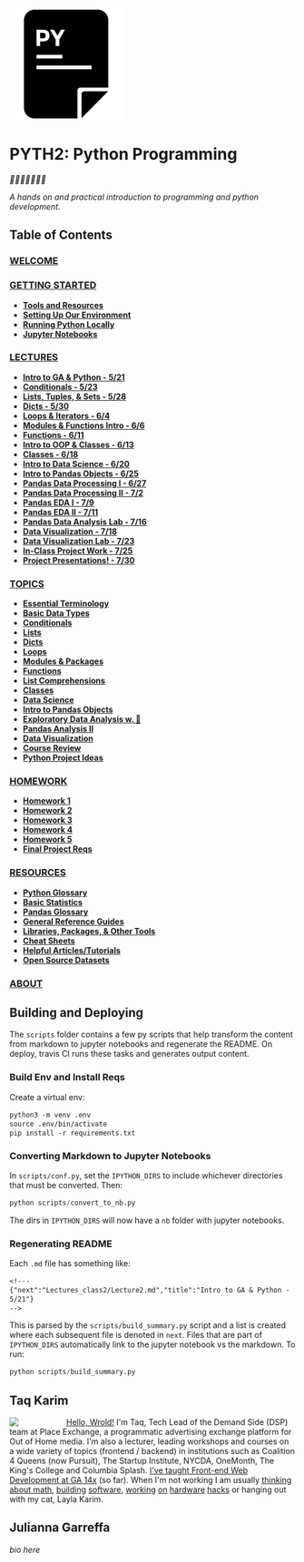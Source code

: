 ![icon](assets/pycon.png?raw=true)
# PYTH2: Python Programming

*🎉🎈🎂🍾🎊🍻💃*

*A hands on and practical introduction
 to programming and python development.*

## Table of Contents

### [WELCOME](src/README.md)
### [GETTING STARTED](src/Intro/README.md)
* **[Tools and Resources](src/Intro/tools.md)**
* **[Setting Up Our Environment](src/Intro/environment.md)**
* **[Running Python Locally](src/Intro/running_py_locally.md)**
* **[Jupyter Notebooks](src/Intro/jupyter_notebooks.md)**
### [LECTURES](src/Lectures_class2/README.md)
* **[Intro to GA & Python - 5/21](src/Lectures_class2/Lecture1.md)**
* **[Conditionals - 5/23](src/Lectures_class2/Lecture2.md)**
* **[Lists, Tuples, & Sets - 5/28](src/Lectures_class2/Lecture3.md)**
* **[Dicts - 5/30](src/Lectures_class2/Lecture4.md)**
* **[Loops & Iterators - 6/4](src/Lectures_class2/Lecture5.md)**
* **[Modules & Functions Intro - 6/6](src/Lectures_class2/Lecture6.md)**
* **[Functions - 6/11](src/Lectures_class2/Lecture7.md)**
* **[Intro to OOP & Classes - 6/13](src/Lectures_class2/Lecture8.md)**
* **[Classes - 6/18](src/Lectures_class2/Lecture9.md)**
* **[Intro to Data Science - 6/20](src/Lectures_class2/Lecture10.md)**
* **[Intro to Pandas Objects - 6/25](src/Lectures_class2/Lecture11.md)**
* **[Pandas Data Processing I - 6/27](src/Lectures_class2/Lecture12.md)**
* **[Pandas Data Processing II - 7/2](src/Lectures_class2/Lecture13.md)**
* **[Pandas EDA I - 7/9](src/Lectures_class2/Lecture14.md)**
* **[Pandas EDA II - 7/11](src/Lectures_class2/Lecture15.md)**
* **[Pandas Data Analysis Lab - 7/16](src/Lectures_class2/Lecture16.md)**
* **[Data Visualization - 7/18](src/Lectures_class2/Lecture17.md)**
* **[Data Visualization Lab - 7/23](src/Lectures_class2/Lecture18.md)**
* **[In-Class Project Work - 7/25](src/Lectures_class2/Lecture19.md)**
* **[Project Presentations! - 7/30](src/Lectures_class2/Lecture20.md)**
### [TOPICS](src/Topics/README.md)
* **[Essential Terminology](src/Topics/nb/essential_terminology.ipynb)**
* **[Basic Data Types](src/Topics/nb/basic_data_types.ipynb)**
* **[Conditionals](src/Topics/nb/conditionals.ipynb)**
* **[Lists](src/Topics/nb/lists.ipynb)**
* **[Dicts](src/Topics/nb/dicts.ipynb)**
* **[Loops](src/Topics/nb/loops.ipynb)**
* **[Modules & Packages](src/Topics/nb/modules.ipynb)**
* **[Functions](src/Topics/nb/functions.ipynb)**
* **[List Comprehensions](src/Topics/nb/list_comprehensions.ipynb)**
* **[Classes](src/Topics/nb/classes.ipynb)**
* **[Data Science](src/Topics/nb/data_science.ipynb)**
* **[Intro to Pandas Objects](src/Topics/nb/intro_pandas.ipynb)**
* **[Exploratory Data Analysis w. 🐼](src/Topics/nb/preprocessing.ipynb)**
* **[Pandas Analysis II](src/Topics/nb/eda.ipynb)**
* **[Data Visualization](src/Topics/nb/data_viz.ipynb)**
* **[Course Review](src/Topics/nb/course_review.ipynb)**
* **[Python Project Ideas](src/Topics/nb/project_ideas.ipynb)**
### [HOMEWORK](src/Homework/README.md)
* **[Homework 1](src/Homework/hwk1.md)**
* **[Homework 2](src/Homework/hwk2.md)**
* **[Homework 3](src/Homework/hwk3.md)**
* **[Homework 4](src/Homework/hwk4.md)**
* **[Homework 5](src/Homework/hwk5.md)**
* **[Final Project Reqs](src/Homework/final.md)**
### [RESOURCES](src/Resources/README.md)
* **[Python Glossary](src/Resources/python_glossary.md)**
* **[Basic Statistics](src/Resources/basic_stats.md)**
* **[Pandas Glossary](src/Resources/pandas_glossary.md)**
* **[General Reference Guides](src/Resources/genref.md)**
* **[Libraries, Packages, & Other Tools](src/Resources/tools_libs.md)**
* **[Cheat Sheets](src/Resources/cheat_sheets.md)**
* **[Helpful Articles/Tutorials](src/Resources/articles.md)**
* **[Open Source Datasets](src/Resources/datasets.md)**
### [ABOUT](src/About/README.md)
## Building and Deploying

The `scripts` folder contains a few py scripts that help transform the content from markdown to jupyter notebooks and regenerate the README. On deploy, travis CI runs these tasks and generates output content.

### Build Env and Install Reqs 

Create a virtual env:

```
python3 -m venv .env
source .env/bin/activate
pip install -r requirements.txt
```

### Converting Markdown to Jupyter Notebooks

In `scripts/conf.py`, set the `IPYTHON_DIRS` to include whichever directories that must be converted. Then:

```python
python scripts/convert_to_nb.py
```

The dirs in `IPYTHON_DIRS` will now have a `nb` folder with jupyter notebooks.

### Regenerating README

Each `.md` file has something like:

```
<!---
{"next":"Lectures_class2/Lecture2.md","title":"Intro to GA & Python - 5/21"}
-->
```

This is parsed by the `scripts/build_summary.py` script and a list is created where each subsequent file is denoted in `next`. Files that are part of `IPYTHON_DIRS` automatically link to the jupyter notebook vs the markdown. To run:

```python
python scripts/build_summary.py
```

## Taq Karim

<img src="https://github.com/mottaquikarim/JavascriptBootcamp/blob/master/assets/taq.jpg?raw=true" style="width: 100px; height: auto;" width="100" align="left"> 

[Hello, Wrold!](https://medium.com/@the_taqquikarim/console-log-hello-wrold-3e3abeb44396) I'm Taq, Tech Lead of the Demand Side (DSP) team at Place Exchange, a programmatic advertising exchange platform for Out of Home media. I'm also a lecturer, leading workshops and courses on a wide variety of topics (frontend / backend) in institutions such as Coalition 4 Queens (now Pursuit), The Startup Institute, NYCDA, OneMonth, The King's College and Columbia Splash. [I've taught Front-end Web Development at GA 14x](https://medium.com/@the_taqquikarim/10-lessons-learned-from-100-weeks-of-teaching-fewd-12c43db14f6b) (so far). When I'm not working I am usually [thinking about math](https://medium.com/math-musings/why-does-25-25-2-2-1-100-25-an-explanation-6c7e7b283d41), [building](https://medium.com/@the_taqquikarim/a-technique-for-saving-content-from-a-data-text-html-uri-10f045a8876d) [software](https://medium.com/@the_taqquikarim/introducing-bonfire-2c0e437895e2), [working](https://photos.app.goo.gl/w1crzgI7DqCgGR373) [on](https://photos.app.goo.gl/EaFkp5SmyO0opkg32) [hardware](https://photos.app.goo.gl/tvxPl2zbIMl7FEnK2) [hacks](https://www.instagram.com/p/8rARZNND_t/?taken-by=taqqui.karim) or hanging out with my cat, Layla Karim.

## Julianna Garreffa

*bio here*
